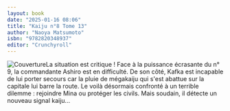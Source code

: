 ```yaml
---
layout: book
date: "2025-01-16 08:06"
title: "Kaiju n°8 Tome 13"
author: "Naoya Matsumoto"
isbn: "9782820348937"
editor: "Crunchyroll"
---
```

![Couverture](/img/9782820348937.jpeg)La situation est critique ! Face à la puissance écrasante du n° 9, la commandante Ashiro est en difficulté. De son côté, Kafka est incapable de lui porter secours car la pluie de mégakaiju qui s'est abattue sur la capitale lui barre la route. Le voilà désormais confronté à un terrible dilemme : rejoindre Mina ou protéger les civils. Mais soudain, il détecte un nouveau signal kaiju...